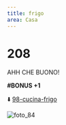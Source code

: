 ```yaml
---
title: frigo
area: Casa
---
```

# 208
AHH CHE BUONO!

**#BONUS +1**

⬇️ [98-cucina-frigo](98-cucina-frigo.md)

![foto_84](_assets/preview_color/foto_84.jpg)